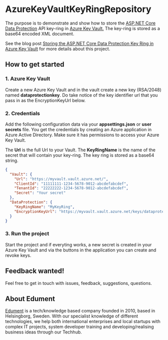 # AzureKeyVaultKeyRingRepository

The purpose is to demonstrate and show how to store the <a href="https://docs.microsoft.com/en-us/aspnet/core/security/data-protection/introduction" target="_blank">ASP.NET Core Data Protection</a> API key-ring in <a href="https://azure.microsoft.com/en-us/services/key-vault/" target="_blank">Azure Key Vault.</a> The key-ring is stored as a base64 encoded XML document. 

See the blog post <a href="https://www.edument.se/en/blog/post/storing-the-asp-net-core-data-protection-key-ring-in-azure-key-vault" target="_blank">Storing the ASP.NET Core Data Protection Key Ring in Azure Key Vault</a> for more details about this project.


## How to get started

### 1. Azure Key Vault
Create a new Azure Key Vault and in the vault create a new key (RSA/2048) named **dataprotectionkey**. Do take notice of the key identifier url that you pass in as the EncryptionKeyUrl below.

### 2. Credentials
Add the following configuration data via your **appsettings.json** or **user secrets** file. You get the credentials by creating an Azure application in Azure Active Directory. Make sure it has permissions to access your Azure Key Vault.

The **Url** is the full Url to your Vault. The **KeyRingName** is the name of the secret that will contain your key-ring. The key ring is stored as a base64 string. 


```json
{
  "Vault": {
    "Url": "https://myvault.vault.azure.net/",
    "ClientId": "11111111-1234-5678-9012-abcdefabcdef",
    "TenantId": "22222222-1234-5678-9012-abcdefabcdef",
    "Secret": "Your secret"
  },
  "DataProtection": {
    "KeyRingName": "MyKeyRing",
    "EncryptionKeyUrl": "https://myvault.vault.azure.net/keys/dataprotectionkey"
  }
}
```

### 3. Run the project
Start the project and if everyting works, a new secret is created in your Azure Key Vault and via the buttons in the application you can create and revoke keys.


## Feedback wanted!
Feel free to get in touch with issues, feedback, suggestions, questions.


## About Edument
<a href="https://www.edument.se" target="_blank">Edument</a> is a tech/knowledge based company founded in 2010, based in Helsingborg, Sweden. With our specialist knowledge of different technologies, 
we help both international enterprises and local startups with complex IT projects, system developer training and developing/realising 
business ideas through our Techhub.
